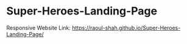 # Super-Heroes-Landing-Page
Responsive Website
Link: https://raoul-shah.github.io/Super-Heroes-Landing-Page/
